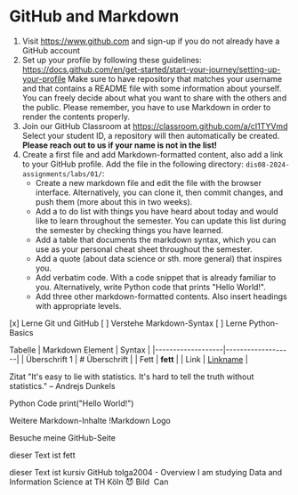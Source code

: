 # GitHub and Markdown

1. Visit https://www.github.com and sign-up if you do not already have a GitHub account
2. Set up your profile by following these guidelines: https://docs.github.com/en/get-started/start-your-journey/setting-up-your-profile Make sure to have repository that matches your username and that contains a README file with some information about yourself. You can freely decide about what you want to share with the others and the public. Please remember, you have to use Markdown in order to render the contents properly.
3. Join our GitHub Classroom at https://classroom.github.com/a/cI1TYVmd Select your student ID, a repository will then automatically be created. **Please reach out to us if your name is not in the list!**
4. Create a first file and add Markdown-formatted content, also add a link to your GitHub profile. Add the file in the following directory: `dis08-2024-assignments/labs/01/`: 
   - Create a new markdown file and edit the file with the browser interface. Alternatively, you can clone it, then commit changes, and push them (more about this in two weeks).
   - Add a to do list with things you have heard about today and would like to learn throughout the semester. You can update this list during the semester by checking things you have learned.
   - Add a table that documents the markdown syntax, which you can use as your personal cheat sheet throughout the semester.
   - Add a quote (about data science or sth. more general) that inspires you.
   - Add verbatim code. With a code snippet that is already familiar to you. Alternatively, write Python code that prints "Hello World!".
   - Add three other markdown-formatted contents. Also insert headings with appropriate levels.

[x] Lerne Git und GitHub
[ ] Verstehe Markdown-Syntax
[ ] Lerne Python-Basics

Tabelle
| Markdown Element  | Syntax            |
|-------------------|-------------------|
| Überschrift 1      | # Überschrift   |
| Fett               | **fett**        |
| Link               | [Linkname](URL) |

Zitat
"It's easy to lie with statistics. It's hard to tell the truth without
statistics."
– Andrejs Dunkels

Python Code
print("Hello World!")

Weitere Markdown-Inhalte
!Markdown Logo

Besuche meine GitHub-Seite

dieser Text ist fett

dieser Text ist kursiv
GitHub
tolga2004 - Overview
I am studying Data and Information Science at TH Köln 😈 
Bild
﻿
Can
